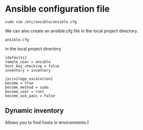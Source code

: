 # Ansible configuration file

    sudo vim /etc/ansible/ansible.cfg

We can also create an ansible.cfg file in the local project directory.

    ansible.cfg

in the local project directory

    [defaults]
    remote_user = ansible
    host_key_checking = false
    inventory = inventory

    [privilege_escalation]
    become = True
    become_method = sudo
    become_user = root
    become_ask_pass = False

## Dynamic inventory

Allows you to find hosts in environments.f

